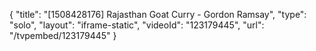 {
    "title": "[1508428176] Rajasthan Goat Curry - Gordon Ramsay",
    "type": "solo",
    "layout": "iframe-static",
    "videoId": "123179445",
    "url": "\/tvpembed\/123179445"
}